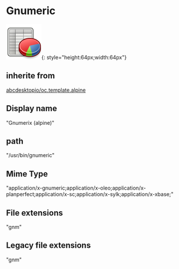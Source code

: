 # Gnumeric
![gnumeric.svg](/applications/icons/gnumeric.svg){: style="height:64px;width:64px"}
## inherite from
[abcdesktopio/oc.template.alpine](abcdesktopio/oc.template.alpine.md)
## Display name
"Gnumerix (alpine)"
## path
"/usr/bin/gnumeric"
## Mime Type
"application/x-gnumeric;application/x-oleo;application/x-planperfect;application/x-sc;application/x-sylk;application/x-xbase;"
## File extensions
"gnm"
## Legacy file extensions
"gnm"
